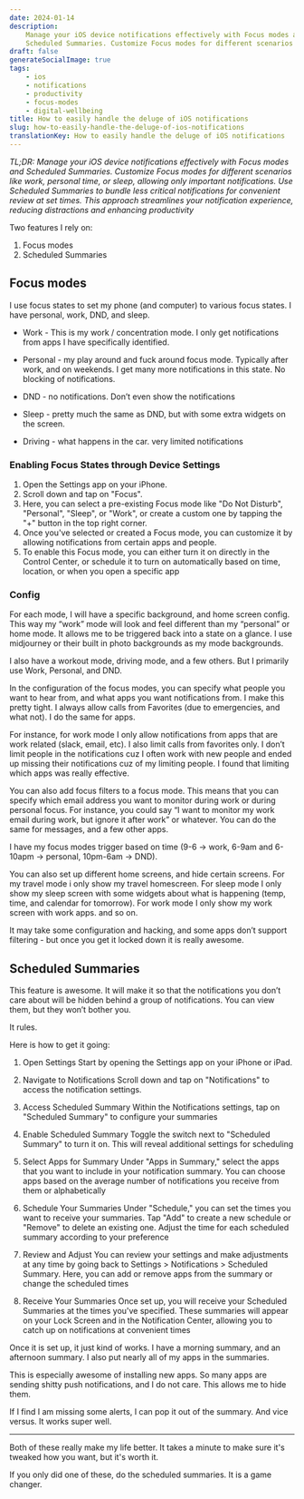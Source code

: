 ```yaml
---
date: 2024-01-14
description:
    Manage your iOS device notifications effectively with Focus modes and
    Scheduled Summaries. Customize Focus modes for different scenarios like work, personal time, or sleep, allowing only important notifications. Use Scheduled Summaries to bundle less critical notifications for convenient review at set times. This approach streamlines your notification experience, reducing distractions and enhancing productivity.
draft: false
generateSocialImage: true
tags:
    - ios
    - notifications
    - productivity
    - focus-modes
    - digital-wellbeing
title: How to easily handle the deluge of iOS notifications
slug: how-to-easily-handle-the-deluge-of-ios-notifications
translationKey: How to easily handle the deluge of iOS notifications
---
```


_TL;DR: Manage your iOS device notifications effectively with Focus modes and Scheduled Summaries. Customize Focus modes for different scenarios like work, personal time, or sleep, allowing only important notifications. Use Scheduled Summaries to bundle less critical notifications for convenient review at set times. This approach streamlines your notification experience, reducing distractions and enhancing productivity_

Two features I rely on:

1. Focus modes
2. Scheduled Summaries

## Focus modes

I use focus states to set my phone (and computer) to various focus states. I have personal, work, DND, and sleep.

- Work - This is my work / concentration mode. I only get notifications from apps I have specifically identified.

- Personal - my play around and fuck around focus mode. Typically after work, and on weekends. I get many more notifications in this state. No blocking of notifications.

- DND - no notifications. Don’t even show the notifications

- Sleep - pretty much the same as DND, but with some extra widgets on the screen.

- Driving - what happens in the car. very limited notifications

### Enabling Focus States through Device Settings

1. Open the Settings app on your iPhone.
2. Scroll down and tap on "Focus".
3. Here, you can select a pre-existing Focus mode like "Do Not Disturb", "Personal", "Sleep", or "Work", or create a custom one by tapping the "+" button in the top right corner.
4. Once you've selected or created a Focus mode, you can customize it by allowing notifications from certain apps and people.
5. To enable this Focus mode, you can either turn it on directly in the Control Center, or schedule it to turn on automatically based on time, location, or when you open a specific app

### Config

For each mode, I will have a specific background, and home screen config. This way my “work” mode will look and feel different than my “personal” or home mode. It allows me to be triggered back into a state on a glance. I use midjourney or their built in photo backgrounds as my mode backgrounds.

I also have a workout mode, driving mode, and a few others. But I primarily use Work, Personal, and DND.

In the configuration of the focus modes, you can specify what people you want to hear from, and what apps you want notifications from. I make this pretty tight. I always allow calls from Favorites (due to emergencies, and what not). I do the same for apps.

For instance, for work mode I only allow notifications from apps that are work related (slack, email, etc). I also limit calls from favorites only. I don’t limit people in the notifications cuz I often work with new people and ended up missing their notifications cuz of my limiting people. I found that limiting which apps was really effective.

You can also add focus filters to a focus mode. This means that you can specify which email address you want to monitor during work or during personal focus. For instance, you could say “I want to monitor my work email during work, but ignore it after work” or whatever. You can do the same for messages, and a few other apps.

I have my focus modes trigger based on time (9-6 -> work, 6-9am and 6-10apm -> personal, 10pm-6am -> DND).

You can also set up different home screens, and hide certain screens. For my travel mode i only show my travel homescreen. For sleep mode I only show my sleep screen with some widgets about what is happening (temp, time, and calendar for tomorrow). For work mode I only show my work screen with work apps. and so on.

It may take some configuration and hacking, and some apps don’t support filtering - but once you get it locked down it is really awesome.

## Scheduled Summaries

This feature is awesome. It will make it so that the notifications you don’t care about will be hidden behind a group of notifications. You can view them, but they won’t bother you.

It rules.

Here is how to get it going:

1. Open Settings
   Start by opening the Settings app on your iPhone or iPad.

2. Navigate to Notifications
   Scroll down and tap on "Notifications" to access the notification settings.

3. Access Scheduled Summary
   Within the Notifications settings, tap on "Scheduled Summary" to configure your summaries

4. Enable Scheduled Summary
   Toggle the switch next to "Scheduled Summary" to turn it on. This will reveal additional settings for scheduling

5. Select Apps for Summary
   Under "Apps in Summary," select the apps that you want to include in your notification summary. You can choose apps based on the average number of notifications you receive from them or alphabetically

6. Schedule Your Summaries
   Under "Schedule," you can set the times you want to receive your summaries. Tap "Add" to create a new schedule or "Remove" to delete an existing one. Adjust the time for each scheduled summary according to your preference

7. Review and Adjust
   You can review your settings and make adjustments at any time by going back to Settings > Notifications > Scheduled Summary. Here, you can add or remove apps from the summary or change the scheduled times

8. Receive Your Summaries
   Once set up, you will receive your Scheduled Summaries at the times you've specified. These summaries will appear on your Lock Screen and in the Notification Center, allowing you to catch up on notifications at convenient times

Once it is set up, it just kind of works. I have a morning summary, and an afternoon summary. I also put nearly all of my apps in the summaries.

This is especially awesome of installing new apps. So many apps are sending shitty push notifications, and I do not care. This allows me to hide them.

If I find I am missing some alerts, I can pop it out of the summary. And vice versus. It works super well.

---

Both of these really make my life better. It takes a minute to make sure it's tweaked how you want, but it's worth it.

If you only did one of these, do the scheduled summaries. It is a game changer.
